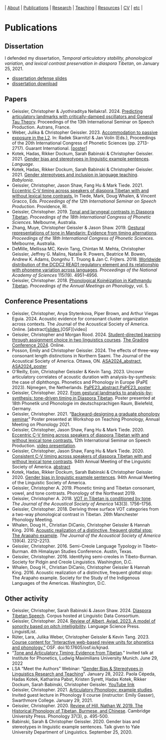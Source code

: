 | [About](https://cageissler.github.io) | [Publications](https://cageissler.github.io/publications) | [Research](https://cageissler.github.io/research) | [Teaching](https://cageissler.github.io/teaching) | [Resources](https://cageissler.github.io/resources) | [CV](https://cageissler.github.io/files/Geissler_CV.pdf) | [etc](https://cageissler.github.io/etc) |


# Publications


## Dissertation

I defended my dissertation, *Temporal articulatory stability, phonological variation, and lexical contrast preservation in diaspora Tibetan*, on January 25, 2021.

- [dissertation defense slides](https://cageissler.github.io/files/Geissler_defense_sildes.pdf)
- [dissertation download](https://cageissler.github.io/files/Geissler_dissertation_April2021.pdf)


## Papers

- Geissler, Christopher & Jyothiraditya Nellakra1. 2024. [Predicting articulatory landmarks with critically-damped oscillators and General Tau Theory](https://cageissler.github.io/files/Geissler_Nellakra_2024_paper.pdf). Proceedings of the 13th International Seminar on Speech Production. Autrans, France.
- Weber, Julika & Christopher Geissler. 2023. [Accommodation to passive exposure in the L2](https://cageissler.github.io/files/Weber_Geissler_IPChS2023.pdf). In: Radek Skarnitzl & Jan Volín (Eds.), Proceedings of the 20th International Congress of Phonetic Sciences (pp. 2713-2717). Guarant International. [[poster](https://cageissler.github.io/files/ICPhS_poster.pdf)]
- Kotek, Hadas, Rikker Dockum, Sarah Babinski & Christopher Geissler. 2021. [Gender bias and stereotypes in linguistic example sentences](https://cageissler.github.io/files/Kotek%20et%20al.%20-%202021%20-%20Gender%20bias%20and%20stereotypes%20in%20linguistic%20example%20.pdf). *Language*.
- Kotek, Hadas, Rikker Dockum, Sarah Babinski & Christopher Geissler. 2021. [Gender stereotypes and inclusion in language teaching](https://cageissler.github.io/files/Kotek%20et%20al.%20-%202021%20-%20Gender%20stereotypes%20and%20inclusion%20in%20language%20teach.pdf). *Babylonia*.
- Geissler, Christopher, Jason Shaw, Fang Hu & Mark Tiede. 2021. [Eccentric C-V timing across speakers of diaspora Tibetan with and without lexical tone contrasts.](https://cageissler.github.io/files/Geissler%20et%20al.%20-%202021%20-%20Eccentric%20CV%20timing%20across%20speakers%20of%20diaspora%20Ti.pdf) In Tiede, Mark, Doug Whalen, & Vincent Gracco, Eds. *Proceedings of the 12th International Seminar on Speech Production*. Providence, RI.
- Geissler, Christopher. 2019. [Tonal and laryngeal contrasts in Diaspora Tibetan](https://cageissler.github.io/files/Geissler%20-%202019%20-%20Tonal%20and%20laryngeal%20contrasts%20in%20diaspora%20Tibetan.pdf). *Proceedings of the 18th International Congress of Phonetic Sciences*. Melbourne, Australia.
- Zhang, Muye, Christopher Geissler & Jason Shaw. 2019. [Gestural representations of tone in Mandarin: Evidence from timing alternations](https://cageissler.github.io/files/Zhang%20et%20al.%20-%202019%20-%20Gestural%20representations%20of%20tone%20in%20Mandarin%20Evid.pdf). *Proceedings of the 18th International Congress of Phonetic Sciences*. Melbourne, Australia.
- DeMille, Mellissa MC, Kevin Tang, Chintan M. Mehta, Christopher Geissler, Jeffrey G. Malins, Natalie R. Powers, Beatrice M. Bowen, Andrew K. Adams, Dongnhu T. Truong & Jan C. Frijters. 2018. [Worldwide distribution of the DCDC2 READ1 regulatory element and its relationship with phoneme variation across languages](https://cageissler.github.io/files/DeMille%20et%20al.%20-%202018%20-%20Worldwide%20distribution%20of%20the%20DCDC2%20READ1%20regulato.pdf). *Proceedings of the National Academy of Sciences* 115(19). 4951–4956.
- Geissler, Christopher. 2018. [Phonological Koinéization in Kathmandu Tibetan](https://cageissler.github.io/files/Geissler%20-%202018%20-%20Phonological%20Koineization%20in%20Kathmandu%20Tibetan.pdf). *Proceedings of the Annual Meetings on Phonology*, vol. 5.

## Conference Presentations

- Geissler, Christopher, Anya Stytenkova, Piper Brown, and Arthur Viegas Eguia. 2024. Acoustic evidence for consonant cluster organization across contexts. The Journal of the Acoustical Society of America. Online. [abstract][slides](/files/Geissler_etal_ASA_2024.pdf),[OSF][video]
- Geissler, Christopher and Morgan Rood. 2024. [Student-directed learning through assignment choice in two linguistics courses](https://cageissler.github.io/files/Geissler_Rood_presentation.pdf). [The Grading Conference 2024](https://thegradingconference.com/2024-session-descriptions/#disciplinary-applications-part-4). Online.
- Posson, Emily and Christopher Geissler. 2024. The effects of three-way consonant length distinctions in Northern Saami. The Journal of the Acoustical Society of America. Ottawa, ON. [ASA2024_abstract](https://pubs.aip.org/asa/jasa/article/155/3_Supplement/A338/3301423/The-effects-of-three-way-consonant-distinction-in), [ASA2024_poster](https://cageissler.github.io/files/Posson_Geissler_ASA2024_poster)
- O'Reilly, Eoin, Christopher Geissler & Kevin Tang. 2023. Uncover articulatory correlates of acoustic duration with analysis-by-synthesis: the case of diphthongs. Phonetics and Phonology in Europe (PaPE 2023). Nijmegen, the Netherlands. [PaPE23_abstract](https://cageissler.github.io/files/PaPE2023_Abstract.pdf),[PaPE23_poster](https://cageissler.github.io/files/PaPE2023_poster.pdf)
- Geissler, Christopher. 2022. [From gestural landmarks to analysis-by-synthesis: tone-driven timing in Diaspora Tibetan](https://cageissler.github.io/files/PP_2022_paper_1442.pdf). Poster presented at 18th Phonetik und Phonologie im deutschsprachigen Raum, Bielefeld, Germany.
- Geissler, Christopher. 2021. “[Backward-designing a graduate phonology seminar](https://cageissler.github.io/files/Geissler%20-%20Backward-designing%20a%20graduate%20phonology%20seminar.pdf)” Poster presented at Workshop on Teaching Phonology, Annual Meeting on Phonology 2021.
- Geissler, Christopher, Jason Shaw, Fang Hu & Mark Tiede. 2020. [Eccentric C-V timing across speakers of diaspora Tibetan with and without lexical tone contrasts.](https://github.com/cageissler/cageissler.github.io/raw/main/files/Geissler_170_Poster.pdf) 12th International Seminar on Speech Production. [video presentation](https://github.com/cageissler/cageissler.github.io/raw/main/files/Geissler_170_Tour.mp4).
- Geissler, Christopher, Jason Shaw, Fang Hu & Mark Tiede. 2020. [Consistent C-V timing across speakers of diaspora Tibetan with and without lexical tone contrasts](https://cageissler.github.io/files/Geissler_et_al_LSA_as_presented.pdf). 94th Annual Meeting of the Linguistic Society of America. [abstract](https://cageissler.github.io/files/LSA2020_abstract_EMA.pdf)
- Kotek, Hadas, Rikker Dockum, Sarah Babinski & Christopher Geissler. 2020. [Gender bias in linguistic example sentences](https://cageissler.github.io/files/LSA2020-gender-journals.pdf). 94th Annual Meeting of the Linguistic Society of America.
- Geissler, Christopher A. 2019. Phonetic timing and Tibetan consonant, vowel, and tone contrasts. Phonology of the Northeast 2019.
- Geissler, Christopher A. 2018. [VOT in Tibetan is conditioned by tone](https://asa.scitation.org/doi/abs/10.1121/1.5035746). *The Journal of the Acoustical Society of America* 143(3). 1756–1756.
- Geissler, Christopher. 2018. Deriving three surface VOT categories from a two-way phonological contrast in Tibetan. 26th Manchester Phonology Meeting.
- Whalen, Doug H., Christian DiCanio, Christopher Geissler & Hannah King. 2016. [Acoustic realization of a distinctive, frequent glottal stop: The Arapaho example](https://asa.scitation.org/doi/abs/10.1121/1.4950615). *The Journal of the Acoustical Society of America* 139(4). 2212–2213.
- Geissler, Christopher. 2016. Semi-Creole Language Typology in Tibeto-Burman. 4th Himalayan Studies Conference. Austin, Texas.
- Geissler, Christopher. 2016. Identifying semi-creoles in Tibeto-Burman. Society for Pidgin and Creole Linguistics. Washington, D.C.
- Whalen, Doug H., Christian DiCanio, Christopher Geissler & Hannah King. 2016. Acoustic realization of a distinctive, frequent glottal stop: The Arapaho example. Society for the Study of the Indigenous Languages of the Americas. Washington, D.C.


## Other activity

- Geissler, Christopher, Sarah Babinski & Jason Shaw. 2024. [Diaspora Tibetan Speech](https://catalog.ldc.upenn.edu/LDC2024S06). Corpus hosted at Linguistic Data Consortium.
-  Geissler, Christopher. 2024. [Review of Albert, Aviad. 2023. A model of sonority based on pitch intelligibility](https://cageissler.github.io/files/Review_Albert_2023.pdf). Language Science Press. LinguistList.
- Rüter, Lara, Julika Weber, Christopher Geissler & Kevin Tang. 2023. [Course content for “Interactive web-based review units for phonetics and phonology.”](https://osf.io/kjnad/) OSF. doi:10.17605/osf.io/kjnad.
- “[Tone and Articulatory Timing: Evidence from Tibetan](https://cageissler.github.io/files/Geissler_Muenchen_29Jun2022.pdf).” Invited talk at Institute for Phonetics, Ludwig Maximilians University Munich. June 29, 2022
- LSA “Meet the Authors” Webinar: “[Gender Bias & Stereotypes in Linguistics Research and Teaching](https://cageissler.github.io/files/Meet-the-Authors-slides.pdf)". January 28, 2022. Paola Cépeda, Hadas Kotek, Katharina Pabst, Kristen Syrett, Hadas Kotek, Rikker Dockum, Sarah Babinski, Christopher Geissler. [YouTube link](https://www.youtube.com/watch?v=LFGeB1r3u9s)
- Geissler, Christopher. 2021. [Articulatory Phonology: example studies](https://cageissler.github.io/files/Geissler_guest_1-29-2021.pdf). Invited guest lecture in Phonology II course (instructor: Emily Gasser), Swarthmore College. January 29, 2021.
- Geissler, Christopher. 2020. [Review of Hill, Nathan W. 2019. The Historical Phonology of Tibetan,
Burmese, and Chinese](https://cageissler.github.io/files/Geissler_2020_review_Hill.pdf). Cambridge University Press. Phonology 37(3), p. 495-500.
- Babinski, Sarah & Christopher Geissler. 2020. Gender bias and stereotypes in linguistic example sentences. Talk given to Yale University Department of Linguistics. September 25, 2020.
